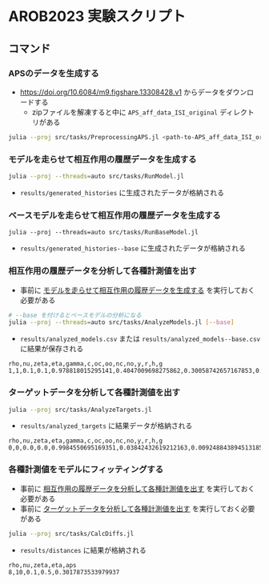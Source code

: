 # AROB2023 実験スクリプト

## コマンド
### APSのデータを生成する
- https://doi.org/10.6084/m9.figshare.13308428.v1 からデータをダウンロードする
  - zipファイルを解凍すると中に `APS_aff_data_ISI_original` ディレクトリがある

```sh
julia --proj src/tasks/PreprocessingAPS.jl <path-to-APS_aff_data_ISI_original>
```

### モデルを走らせて相互作用の履歴データを生成する

```sh
julia --proj --threads=auto src/tasks/RunModel.jl
```

- `results/generated_histories` に生成されたデータが格納される

### ベースモデルを走らせて相互作用の履歴データを生成する
```
julia --proj --threads=auto src/tasks/RunBaseModel.jl
```

- `results/generated_histories--base` に生成されたデータが格納される

### 相互作用の履歴データを分析して各種計測値を出す
- 事前に [モデルを走らせて相互作用の履歴データを生成する](#モデルを走らせて相互作用の履歴データを生成する) を実行しておく必要がある

```sh
# --base を付けるとベースモデルの分析になる
julia --proj --threads=auto src/tasks/AnalyzeModels.jl [--base]
```

- `results/analyzed_models.csv` または `results/analyzed_models--base.csv` に結果が保存される

```CSV
rho,nu,zeta,eta,gamma,c,oc,oo,nc,no,y,r,h,g
1,1,0.1,0.1,0.978818015295141,0.4047009698275862,0.30058742657167853,0.13123359580052493,0.20784901887264093,0.3603299587551556,0.5129046442573314,4.261350121900458,0.9715045696696164,0.45763423462530417
```

### ターゲットデータを分析して各種計測値を出す

```sh
julia --proj src/tasks/AnalyzeTargets.jl
```

- `results/analyzed_targets` に結果データが格納される

```CSV
rho,nu,zeta,eta,gamma,c,oc,oo,nc,no,y,r,h,g
0,0,0.0,0.0,0.9984550695169351,0.03842432619212163,0.009248843894513185,0.14085739282589677,0.019997500312460944,0.8298962629671292,0.7471551524820348,0.05822546891664884,0.989713855195076,0.21895938205559523
```

### 各種計測値をモデルにフィッティングする
- 事前に [相互作用の履歴データを分析して各種計測値を出す](#相互作用の履歴データを分析して各種計測値を出す) を実行しておく必要がある
- 事前に [ターゲットデータを分析して各種計測値を出す](#ターゲットデータを分析して各種計測値を出す) を実行しておく必要がある

```sh
julia --proj src/tasks/CalcDiffs.jl
```

- `results/distances` に結果が格納される

```CSV
rho,nu,zeta,eta,aps
8,10,0.1,0.5,0.3017873533979937
```
